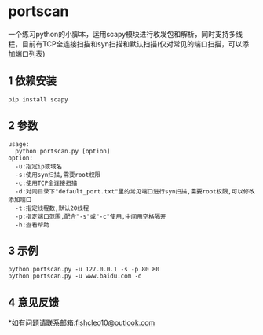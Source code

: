 
# portscan
一个练习python的小脚本，运用scapy模块进行收发包和解析，同时支持多线程，目前有TCP全连接扫描和syn扫描和默认扫描(仅对常见的端口扫描，可以添加端口列表)

## 1 依赖安装
```
pip install scapy
```
## 2 参数
```
usage:
  python portscan.py [option]
option:
  -u:指定ip或域名
  -s:使用syn扫描,需要root权限
  -c:使用TCP全连接扫描
  -d:对同目录下"default_port.txt"里的常见端口进行syn扫描,需要root权限,可以修改添加端口
  -t:指定线程数,默认20线程
  -p:指定端口范围,配合"-s"或"-c"使用,中间用空格隔开
  -h:查看帮助
```

## 3 示例
```
python portscan.py -u 127.0.0.1 -s -p 80 80
python portscan.py -u www.baidu.com -d
```



## 4 意见反馈

*如有问题请联系邮箱:fishcleo10@outlook.com
